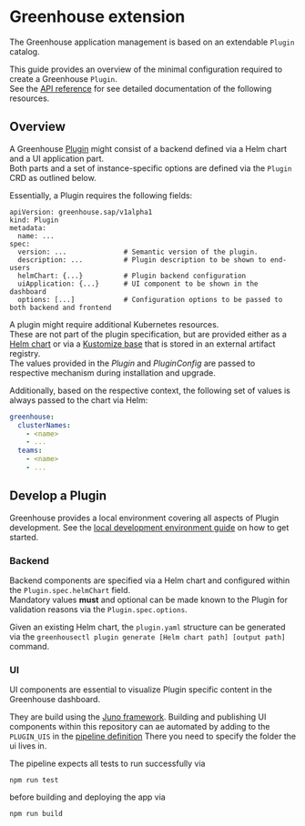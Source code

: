 # Greenhouse extension

The Greenhouse application management is based on an extendable `Plugin` catalog.

This guide provides an overview of the minimal configuration required to create a Greenhouse `Plugin`.  
See the [API reference](https://github.com/pages/cloudoperators/greenhouse/docs/apidocs/index.html) for see detailed documentation of the following resources.

## Overview

A Greenhouse [Plugin](https://github.com/pages/cloudoperators/docs/apidocs/index.html#crd-Plugin) might consist of a backend defined via a Helm chart and a UI application part.  
Both parts and a set of instance-specific options are defined via the `Plugin` CRD as outlined below.

Essentially, a Plugin requires the following fields:
```
apiVersion: greenhouse.sap/v1alpha1
kind: Plugin
metadata:
  name: ...
spec:
  version: ...              # Semantic version of the plugin.
  description: ...          # Plugin description to be shown to end-users
  helmChart: {...}          # Plugin backend configuration
  uiApplication: {...}      # UI component to be shown in the dashboard
  options: [...]            # Configuration options to be passed to both backend and frontend
```

A plugin might require additional Kubernetes resources.  
These are not part of the plugin specification, but are provided either as a [Helm chart](https://helm.sh/) or via a [Kustomize base](https://kustomize.io/) that is stored in an external artifact registry.  
The values provided in the *Plugin* and *PluginConfig* are passed to respective mechanism during installation and upgrade.

Additionally, based on the respective context, the following set of values is always passed to the chart via Helm:
```yaml
greenhouse:
  clusterNames:
    - <name>
    - ...
  teams:
    - <name>
    - ...
```

## Develop a Plugin

Greenhouse provides a local environment covering all aspects of Plugin development.
See the [local development environment guide](./../dev-env) on how to get started. 

### Backend

Backend components are specified via a Helm chart and configured within the `Plugin.spec.helmChart` field.  
Mandatory values **must** and optional can be made known to the Plugin for validation reasons via the `Plugin.spec.options`.

Given an existing Helm chart, the `plugin.yaml` structure can be generated via the `greenhousectl plugin generate [Helm chart path] [output path]` command.

### UI

UI components are essential to visualize Plugin specific content in the Greenhouse dashboard.

They are build using the [Juno framework](https://github.com/sapcc/juno).
Building and publishing UI components within this repository can ae automated by adding to the `PLUGIN_UIS` in the [pipeline definition](./ci/pipeline.yaml.erb#L15)
There you need to specify the folder the ui lives in.

The pipeline expects all tests to run successfully via
```
npm run test
```
before building and deploying the app via
```
npm run build
```
